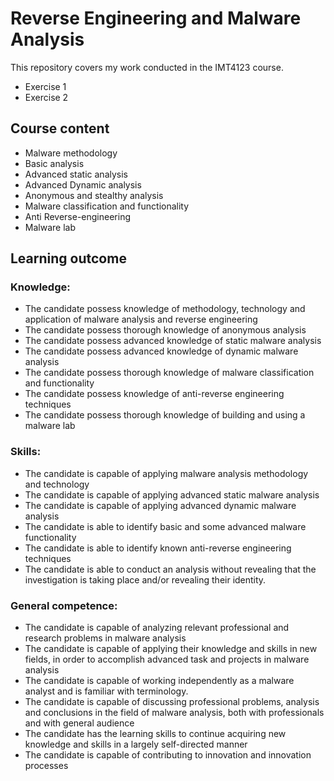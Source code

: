 # Reverse Engineering and Malware Analysis
This repository covers my work conducted in the IMT4123 course.
- Exercise 1
- Exercise 2

## Course content
- Malware methodology 
- Basic analysis 
- Advanced static analysis 
- Advanced Dynamic analysis 
- Anonymous and stealthy analysis 
- Malware classification and functionality 
- Anti Reverse-engineering 
- Malware lab

## Learning outcome
### Knowledge: 
- The candidate possess knowledge of methodology, technology and application of malware analysis and reverse engineering 
- The candidate possess thorough knowledge of anonymous analysis 
- The candidate possess advanced knowledge of static malware analysis 
- The candidate possess advanced knowledge of dynamic malware analysis 
- The candidate possess thorough knowledge of malware classification and functionality 
- The candidate possess knowledge of anti-reverse engineering techniques 
- The candidate possess thorough knowledge of building and using a malware lab

### Skills: 
- The candidate is capable of applying malware analysis methodology and technology 
- The candidate is capable of applying advanced static malware analysis 
- The candidate is capable of applying advanced dynamic malware analysis 
- The candidate is able to identify basic and some advanced malware functionality 
- The candidate is able to identify known anti-reverse engineering techniques 
- The candidate is able to conduct an analysis without revealing that the investigation is taking place and/or revealing their identity.

### General competence: 
- The candidate is capable of analyzing relevant professional and research problems in malware analysis 
- The candidate is capable of applying their knowledge and skills in new fields, in order to accomplish advanced task and projects in malware analysis 
- The candidate is capable of working independently as a malware analyst and is familiar with terminology. 
- The candidate is capable of discussing professional problems, analysis and conclusions in the field of malware analysis, both with professionals and with general audience 
- The candidate has the learning skills to continue acquiring new knowledge and skills in a largely self-directed manner 
- The candidate is capable of contributing to innovation and innovation processes

